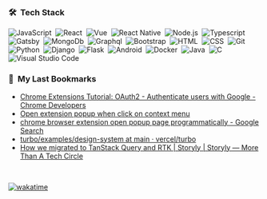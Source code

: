 


### 🛠 &nbsp;Tech Stack

![JavaScript](https://img.shields.io/badge/-JavaScript-05122A?style=flat&logo=javascript)&nbsp;
![React](https://img.shields.io/badge/-React-05122A?style=flat&logo=react)&nbsp;
![Vue](https://img.shields.io/badge/-Vue-05122A?style=flat&logo=vue.js)&nbsp;
![React Native](https://img.shields.io/badge/-React%20Native-05122A?style=flat&logo=react)&nbsp;
![Node.js](https://img.shields.io/badge/-Node.js-05122A?style=flat&logo=node.js)&nbsp;
![Typescript](https://img.shields.io/badge/-TypeScript-05122A?style=flat&logo=TypeScript)&nbsp;
![Gatsby](https://img.shields.io/badge/-Gatsby-05122A?style=flat&logo=gatsby&logoColor=663399)&nbsp;
![MongoDb](https://img.shields.io/badge/-MongoDB-05122A?style=flat&logo=mongodb)&nbsp;
![Graphql](https://img.shields.io/badge/-Graphql-05122A?style=flat&logo=graphql&logoColor=663399)&nbsp;
![Bootstrap](https://img.shields.io/badge/-Bootstrap-05122A?style=flat&logo=bootstrap&logoColor=563D7C)&nbsp;
![HTML](https://img.shields.io/badge/-HTML-05122A?style=flat&logo=HTML5)&nbsp;
![CSS](https://img.shields.io/badge/-CSS-05122A?style=flat&logo=CSS3&logoColor=1572B6)&nbsp;
![Git](https://img.shields.io/badge/-Git-05122A?style=flat&logo=git)&nbsp;
![Python](https://img.shields.io/badge/-Python-05122A?style=flat&logo=python)&nbsp;
![Django](https://img.shields.io/badge/-Django-05122A?style=flat&logo=django&logoColor=092E20)&nbsp;
![Flask](https://img.shields.io/badge/-Flask-05122A?style=flat&logo=flask)&nbsp;
![Android](https://img.shields.io/badge/-Android-05122A?style=flat&logo=android)&nbsp;
![Docker](https://img.shields.io/badge/-Docker-05122A?style=flat&logo=docker)&nbsp;
![Java](https://img.shields.io/badge/-Java-05122A?style=flat&logo=Java&logoColor=FFA518)&nbsp;
![C](https://img.shields.io/badge/-C-05122A?style=flat&logo=C&logoColor=A8B9CC)&nbsp;
![Visual Studio Code](https://img.shields.io/badge/-Visual%20Studio%20Code-05122A?style=flat&logo=visual-studio-code&logoColor=007ACC)&nbsp;



### 🔖 &nbsp;My Last Bookmarks
- [Chrome Extensions Tutorial: OAuth2 - Authenticate users with Google - Chrome Developers](https://developer.chrome.com/docs/extensions/mv3/tut_oauth/)
- [Open extension popup when click on context menu](https://stackoverflow.com/questions/33361715/open-extension-popup-when-click-on-context-menu)
- [chrome browser extension open popup page programmatically - Google Search](https://www.google.com/search?q=chrome+browser+extension+open+popup+page+programmatically&sxsrf=ALiCzsZLtLeIwKCIyWG5R9g7KAjSxnD40w%3A1670959165887&ei=PdCYY8ngNcnAxc8P3uW7gAM&oq=chrome+browser+extension+open+popup+page+pr&gs_lcp=Cgxnd3Mtd2l6LXNlcnAQAxgAMgUIIRCgATIFCCEQoAEyBQghEKABMgUIIRCgATIFCCEQoAE6BwgjELADECc6CggAEEcQ1gQQsAM6BAgjECc6BAgAEEM6BQgAEIAEOgYIABAWEB46BQgAEIYDOggIABAIEB4QDToHCCMQsAIQJzoICCEQFhAeEB06BwghEKABEAo6BAghEBVKBAhBGABKBAhGGABQ3gFY1EJg1E9oBnABeACAAc0CiAGZJpIBCDAuMjguMi4xmAEAoAEByAEKwAEB&sclient=gws-wiz-serp)
- [turbo/examples/design-system at main · vercel/turbo](https://github.com/vercel/turbo/tree/main/examples/design-system)
- [How we migrated to TanStack Query and RTK | Storyly | Storyly — More Than A Tech Circle](https://tech.storyly.io/how-we-migrated-from-redux-to-tanstack-query-and-redux-toolkit-ac9be2f445be)


<br/>

[![wakatime](https://wakatime.com/badge/user/b7d63cf4-666e-402a-ad32-f6dc2e0936c8.svg)](https://wakatime.com/@b7d63cf4-666e-402a-ad32-f6dc2e0936c8)

    